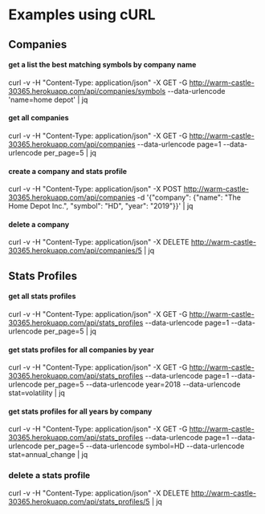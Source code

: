 # Examples using cURL

## Companies
#### get a list the best matching symbols by company name
curl -v -H "Content-Type: application/json" -X GET -G http://warm-castle-30365.herokuapp.com/api/companies/symbols --data-urlencode 'name=home depot' | jq

#### get all companies
curl -v -H "Content-Type: application/json" -X GET -G http://warm-castle-30365.herokuapp.com/api/companies --data-urlencode page=1 --data-urlencode per_page=5 | jq

#### create a company and stats profile
curl -v -H "Content-Type: application/json" -X POST http://warm-castle-30365.herokuapp.com/api/companies -d '{"company": {"name": "The Home Depot Inc.", "symbol": "HD", "year": "2019"}}' | jq

#### delete a company
curl -v -H "Content-Type: application/json" -X DELETE http://warm-castle-30365.herokuapp.com/api/companies/5 | jq


## Stats Profiles
#### get all stats profiles
curl -v -H "Content-Type: application/json" -X GET -G http://warm-castle-30365.herokuapp.com/api/stats_profiles --data-urlencode page=1 --data-urlencode per_page=5 | jq

#### get stats profiles for all companies by year
curl -v -H "Content-Type: application/json" -X GET -G http://warm-castle-30365.herokuapp.com/api/stats_profiles --data-urlencode page=1 --data-urlencode per_page=5 --data-urlencode year=2018 --data-urlencode stat=volatility | jq

#### get stats profiles for all years by company
curl -v -H "Content-Type: application/json" -X GET -G http://warm-castle-30365.herokuapp.com/api/stats_profiles --data-urlencode page=1 --data-urlencode per_page=5 --data-urlencode symbol=HD --data-urlencode stat=annual_change | jq

### delete a stats profile
curl -v -H "Content-Type: application/json" -X DELETE http://warm-castle-30365.herokuapp.com/api/stats_profiles/5 | jq
